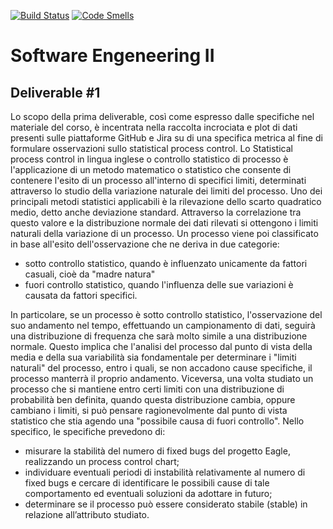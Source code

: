 [![Build Status](https://travis-ci.com/Esposito-Matteo/isw2d1.svg?branch=master)](https://travis-ci.com/Esposito-Matteo/isw2d1) [![Code Smells](https://sonarcloud.io/api/project_badges/measure?project=Esposito-Matteo_isw2d1&metric=code_smells)](https://sonarcloud.io/dashboard?id=Esposito-Matteo_isw2d1)

# Software Engeneering II

## Deliverable #1

Lo scopo della prima deliverable, così come espresso dalle specifiche nel materiale del corso, è incentrata nella raccolta incrociata e plot di dati presenti sulle piattaforme GitHub e Jira su di una specifica metrica al fine di formulare osservazioni sullo statistical process control.  Lo Statistical process control in lingua inglese o controllo statistico di processo è l'applicazione di un metodo matematico o statistico che consente di contenere l'esito di un processo all'interno di specifici limiti, determinati attraverso lo studio della variazione naturale dei limiti del processo.
Uno dei principali metodi statistici applicabili è la rilevazione dello scarto quadratico medio, detto anche deviazione standard. Attraverso la correlazione tra questo valore e la distribuzione normale dei dati rilevati si ottengono i limiti naturali della variazione di un processo.
Un processo viene poi classificato in base all'esito dell'osservazione che ne deriva in due categorie:

- sotto controllo statistico, quando è influenzato unicamente da fattori casuali, cioè da "madre natura"
- fuori controllo statistico, quando l'influenza delle sue variazioni è causata da fattori specifici.

In particolare, se un processo è sotto controllo statistico, l'osservazione del suo andamento nel tempo, effettuando un campionamento di dati, seguirà una distribuzione di frequenza che sarà molto simile a una distribuzione normale. Questo implica che l'analisi del processo dal punto di vista della media e della sua variabilità sia fondamentale per determinare i "limiti naturali" del processo, entro i quali, se non accadono cause specifiche, il processo manterrà il proprio andamento. Viceversa, una volta studiato un processo che si mantiene entro certi limiti con una distribuzione di probabilità ben definita, quando questa distribuzione cambia, oppure cambiano i limiti, si può pensare ragionevolmente dal punto di vista statistico che stia agendo una "possibile causa di fuori controllo". Nello specifico, le specifiche prevedono di:

-	misurare la stabilità del numero di fixed bugs del progetto Eagle, realizzando un process control chart;
-	individuare eventuali periodi di instabilità   relativamente al numero di fixed bugs e cercare di identificare le possibili cause di tale comportamento ed eventuali soluzioni da adottare in futuro;
-	determinare se il processo può essere considerato stabile (stable) in relazione all’attributo studiato.


